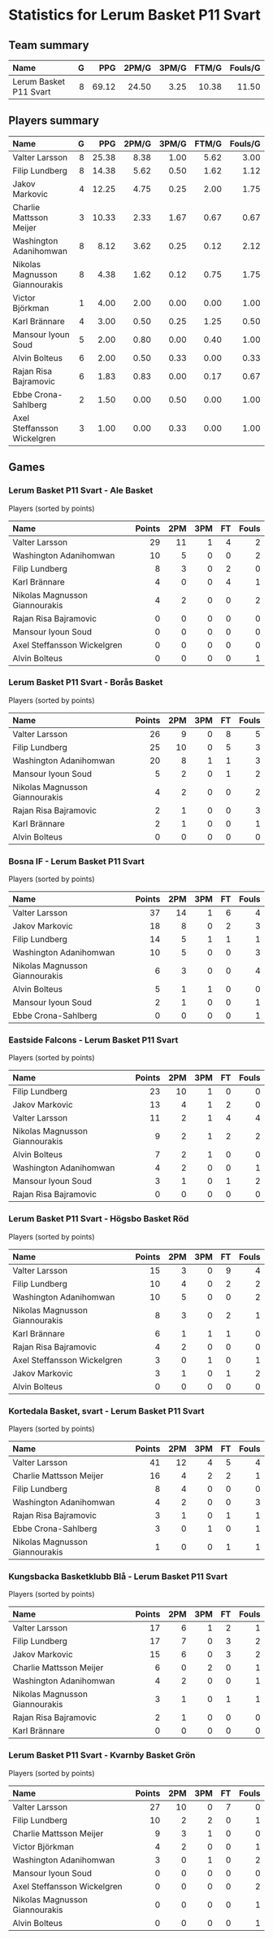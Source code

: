 # Statistics for Lerum Basket P11 Svart

## Team summary

| Name | G | PPG | 2PM/G | 3PM/G | FTM/G | Fouls/G |
|:-----|--:|----:|------:|------:|------:|--------:|
| Lerum Basket P11 Svart | 8 | 69.12 | 24.50 | 3.25 | 10.38 | 11.50 |

## Players summary

| Name | G | PPG | 2PM/G | 3PM/G | FTM/G | Fouls/G |
|:-----|--:|----:|------:|------:|------:|--------:|
| Valter Larsson | 8 | 25.38 | 8.38 | 1.00 | 5.62 | 3.00 |
| Filip Lundberg | 8 | 14.38 | 5.62 | 0.50 | 1.62 | 1.12 |
| Jakov Markovic | 4 | 12.25 | 4.75 | 0.25 | 2.00 | 1.75 |
| Charlie Mattsson Meijer | 3 | 10.33 | 2.33 | 1.67 | 0.67 | 0.67 |
| Washington Adanihomwan | 8 | 8.12 | 3.62 | 0.25 | 0.12 | 2.12 |
| Nikolas Magnusson Giannourakis | 8 | 4.38 | 1.62 | 0.12 | 0.75 | 1.75 |
| Victor Björkman | 1 | 4.00 | 2.00 | 0.00 | 0.00 | 1.00 |
| Karl Brännare | 4 | 3.00 | 0.50 | 0.25 | 1.25 | 0.50 |
| Mansour Iyoun Soud | 5 | 2.00 | 0.80 | 0.00 | 0.40 | 1.00 |
| Alvin Bolteus | 6 | 2.00 | 0.50 | 0.33 | 0.00 | 0.33 |
| Rajan Risa Bajramovic | 6 | 1.83 | 0.83 | 0.00 | 0.17 | 0.67 |
| Ebbe Crona-Sahlberg | 2 | 1.50 | 0.00 | 0.50 | 0.00 | 1.00 |
| Axel Steffansson Wickelgren | 3 | 1.00 | 0.00 | 0.33 | 0.00 | 1.00 |

## Games

### Lerum Basket P11 Svart - Ale Basket

Players (sorted by points)

| Name | Points | 2PM | 3PM | FT | Fouls |
|:-----|-------:|----:|----:|---:|------:|
| Valter Larsson | 29 | 11 |  1 |  4 |  2 |
| Washington Adanihomwan | 10 |  5 |  0 |  0 |  2 |
| Filip Lundberg |  8 |  3 |  0 |  2 |  0 |
| Karl Brännare |  4 |  0 |  0 |  4 |  1 |
| Nikolas Magnusson Giannourakis |  4 |  2 |  0 |  0 |  2 |
| Rajan Risa Bajramovic |  0 |  0 |  0 |  0 |  0 |
| Mansour Iyoun Soud |  0 |  0 |  0 |  0 |  0 |
| Axel Steffansson Wickelgren |  0 |  0 |  0 |  0 |  0 |
| Alvin Bolteus |  0 |  0 |  0 |  0 |  1 |

### Lerum Basket P11 Svart - Borås Basket

Players (sorted by points)

| Name | Points | 2PM | 3PM | FT | Fouls |
|:-----|-------:|----:|----:|---:|------:|
| Valter Larsson | 26 |  9 |  0 |  8 |  5 |
| Filip Lundberg | 25 | 10 |  0 |  5 |  3 |
| Washington Adanihomwan | 20 |  8 |  1 |  1 |  3 |
| Mansour Iyoun Soud |  5 |  2 |  0 |  1 |  2 |
| Nikolas Magnusson Giannourakis |  4 |  2 |  0 |  0 |  2 |
| Rajan Risa Bajramovic |  2 |  1 |  0 |  0 |  3 |
| Karl Brännare |  2 |  1 |  0 |  0 |  1 |
| Alvin Bolteus |  0 |  0 |  0 |  0 |  0 |

### Bosna IF - Lerum Basket P11 Svart

Players (sorted by points)

| Name | Points | 2PM | 3PM | FT | Fouls |
|:-----|-------:|----:|----:|---:|------:|
| Valter Larsson | 37 | 14 |  1 |  6 |  4 |
| Jakov Markovic | 18 |  8 |  0 |  2 |  3 |
| Filip Lundberg | 14 |  5 |  1 |  1 |  1 |
| Washington Adanihomwan | 10 |  5 |  0 |  0 |  3 |
| Nikolas Magnusson Giannourakis |  6 |  3 |  0 |  0 |  4 |
| Alvin Bolteus |  5 |  1 |  1 |  0 |  0 |
| Mansour Iyoun Soud |  2 |  1 |  0 |  0 |  1 |
| Ebbe Crona-Sahlberg |  0 |  0 |  0 |  0 |  1 |

### Eastside Falcons - Lerum Basket P11 Svart

Players (sorted by points)

| Name | Points | 2PM | 3PM | FT | Fouls |
|:-----|-------:|----:|----:|---:|------:|
| Filip Lundberg | 23 | 10 |  1 |  0 |  0 |
| Jakov Markovic | 13 |  4 |  1 |  2 |  0 |
| Valter Larsson | 11 |  2 |  1 |  4 |  4 |
| Nikolas Magnusson Giannourakis |  9 |  2 |  1 |  2 |  2 |
| Alvin Bolteus |  7 |  2 |  1 |  0 |  0 |
| Washington Adanihomwan |  4 |  2 |  0 |  0 |  1 |
| Mansour Iyoun Soud |  3 |  1 |  0 |  1 |  2 |
| Rajan Risa Bajramovic |  0 |  0 |  0 |  0 |  0 |

### Lerum Basket P11 Svart - Högsbo Basket Röd

Players (sorted by points)

| Name | Points | 2PM | 3PM | FT | Fouls |
|:-----|-------:|----:|----:|---:|------:|
| Valter Larsson | 15 |  3 |  0 |  9 |  4 |
| Filip Lundberg | 10 |  4 |  0 |  2 |  2 |
| Washington Adanihomwan | 10 |  5 |  0 |  0 |  2 |
| Nikolas Magnusson Giannourakis |  8 |  3 |  0 |  2 |  1 |
| Karl Brännare |  6 |  1 |  1 |  1 |  0 |
| Rajan Risa Bajramovic |  4 |  2 |  0 |  0 |  0 |
| Axel Steffansson Wickelgren |  3 |  0 |  1 |  0 |  1 |
| Jakov Markovic |  3 |  1 |  0 |  1 |  2 |
| Alvin Bolteus |  0 |  0 |  0 |  0 |  0 |

### Kortedala Basket, svart - Lerum Basket P11 Svart

Players (sorted by points)

| Name | Points | 2PM | 3PM | FT | Fouls |
|:-----|-------:|----:|----:|---:|------:|
| Valter Larsson | 41 | 12 |  4 |  5 |  4 |
| Charlie Mattsson Meijer | 16 |  4 |  2 |  2 |  1 |
| Filip Lundberg |  8 |  4 |  0 |  0 |  0 |
| Washington Adanihomwan |  4 |  2 |  0 |  0 |  3 |
| Rajan Risa Bajramovic |  3 |  1 |  0 |  1 |  1 |
| Ebbe Crona-Sahlberg |  3 |  0 |  1 |  0 |  1 |
| Nikolas Magnusson Giannourakis |  1 |  0 |  0 |  1 |  1 |

### Kungsbacka Basketklubb Blå - Lerum Basket P11 Svart

Players (sorted by points)

| Name | Points | 2PM | 3PM | FT | Fouls |
|:-----|-------:|----:|----:|---:|------:|
| Valter Larsson | 17 |  6 |  1 |  2 |  1 |
| Filip Lundberg | 17 |  7 |  0 |  3 |  2 |
| Jakov Markovic | 15 |  6 |  0 |  3 |  2 |
| Charlie Mattsson Meijer |  6 |  0 |  2 |  0 |  1 |
| Washington Adanihomwan |  4 |  2 |  0 |  0 |  1 |
| Nikolas Magnusson Giannourakis |  3 |  1 |  0 |  1 |  1 |
| Rajan Risa Bajramovic |  2 |  1 |  0 |  0 |  0 |
| Karl Brännare |  0 |  0 |  0 |  0 |  0 |

### Lerum Basket P11 Svart - Kvarnby Basket Grön

Players (sorted by points)

| Name | Points | 2PM | 3PM | FT | Fouls |
|:-----|-------:|----:|----:|---:|------:|
| Valter Larsson | 27 | 10 |  0 |  7 |  0 |
| Filip Lundberg | 10 |  2 |  2 |  0 |  1 |
| Charlie Mattsson Meijer |  9 |  3 |  1 |  0 |  0 |
| Victor Björkman |  4 |  2 |  0 |  0 |  1 |
| Washington Adanihomwan |  3 |  0 |  1 |  0 |  2 |
| Mansour Iyoun Soud |  0 |  0 |  0 |  0 |  0 |
| Axel Steffansson Wickelgren |  0 |  0 |  0 |  0 |  2 |
| Nikolas Magnusson Giannourakis |  0 |  0 |  0 |  0 |  1 |
| Alvin Bolteus |  0 |  0 |  0 |  0 |  1 |

